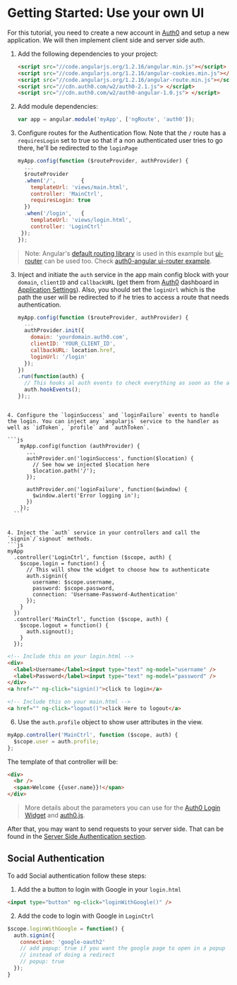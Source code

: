 # Getting Started: Use your own UI

For this tutorial, you need to create a new account in [Auth0](https://www.auth0.com) and setup a new application. We will then implement client side and server side auth.

1.  Add the following dependencies to your project:
    ```html
    <script src="//code.angularjs.org/1.2.16/angular.min.js"></script>
    <script src="//code.angularjs.org/1.2.16/angular-cookies.min.js"></script>
    <script src="//code.angularjs.org/1.2.16/angular-route.min.js"></script>
    <script src="//cdn.auth0.com/w2/auth0-2.1.js"> </script>
    <script src="//cdn.auth0.com/w2/auth0-angular-1.0.js"> </script>
    ```

2. Add module dependencies:
    ```js
    var app = angular.module('myApp', ['ngRoute', 'auth0']);
    ```

2. Configure routes for the Authentication flow. Note that the `/` route has a `requiresLogin` set to true so that if a non authenticated user tries to go there, he'll be redirected to the `loginPage`
    ```js
    myApp.config(function ($routeProvider, authProvider) {
      ...
      $routeProvider
      .when('/',        { 
        templateUrl: 'views/main.html',     
        controller: 'MainCtrl',
        requiresLogin: true
      })
      .when('/login',   { 
        templateUrl: 'views/login.html',    
        controller: 'LoginCtrl'
     });
    });
    ```

  > Note: Angular's [default routing library](https://docs.angularjs.org/api/ngRoute/service/$route) is used in this example but [ui-router](https://github.com/angular-ui/ui-router) can be used too. Check [auth0-angular ui-router example](https://github.com/auth0/auth0-angular/tree/master/examples/ui-router).

3. Inject and initiate the `auth` service in the app main config block with your `domain`, `clientID` and `callbackURL` (get them from [Auth0](https://app.auth0.com/#/) dashboard in [Application Settings](https://app.auth0.com/#/applications)). Also, you should set the `loginUrl` which is the path the user will be redirected to if he tries to access a route that needs authentication.
    ```js
    myApp.config(function ($routeProvider, authProvider) {
      ...
      authProvider.init({ 
        domain: 'yourdomain.auth0.com', 
        clientID: 'YOUR_CLIENT_ID', 
        callbackURL: location.href,
        loginUrl: '/login'
      });
    })
    .run(function(auth) {
      // This hooks al auth events to check everything as soon as the app starts
      auth.hookEvents();
    });;
  ```

4. Configure the `loginSuccess` and `loginFailure` events to handle the login. You can inject any `angularjs` service to the handler as well as `idToken`, `profile` and `authToken`.

  ```js
      myApp.config(function (authProvider) {
        ...
        authProvider.on('loginSuccess', function($location) {
          // See how we injected $location here
          $location.path('/');
        });

        authProvider.on('loginFailure', function($window) {
          $window.alert('Error logging in');
        })
      });
    ```


4. Inject the `auth` service in your controllers and call the `signin`/`signout` methods.
  ```js
  myApp
    .controller('LoginCtrl', function ($scope, auth) {
      $scope.login = function() {
        // This will show the widget to choose how to authenticate
        auth.signin({
          username: $scope.username,
          password: $scope.password,
          connection: 'Username-Password-Authentication'
        });
      }
    })
    .controller('MainCtrl', function ($scope, auth) {
      $scope.logout = function() {
        auth.signout();
      }
    });
  ```

  ```html
  <!-- Include this on your login.html -->
  <div>
    <label>Username</label><input type="text" ng-model="username" />
    <label>Password</label><input type="text" ng-model="password" />
  </div>
  <a href="" ng-click="signin()">click to login</a>

  <!-- Include this on your main.html -->
  <a href="" ng-click="logout()">click Here to logout</a>
  ```

6. Use the `auth.profile` object to show user attributes in the view.
  ```js
  myApp.controller('MainCtrl', function ($scope, auth) {
    $scope.user = auth.profile;
  };
  ```
  The template of that controller will be:
  ```html
  <div>
    <br />
    <span>Welcome {{user.name}}!</span>
  </div>
  ```

> More details about the parameters you can use for the [Auth0 Login Widget](https://docs.auth0.com/login-widget2) and [auth0.js](https://github.com/auth0/auth0.js).

After that, you may want to send requests to your server side. That can be found in the [Server Side Authentication section](backend.md).

## Social Authentication
To add Social authentication follow these steps:

1. Add the a button to login with Google in your `login.html`
  ````html
  <input type="button" ng-click="loginWithGoogle()" />
  ````
2. Add the code to login with Google in `LoginCtrl`
  ````js
  $scope.loginWithGoogle = function() {
    auth.signin({
      connection: 'google-oauth2'
      // add popup: true if you want the google page to open in a popup
      // instead of doing a redirect
      // popup: true
    });
  }
  ````

